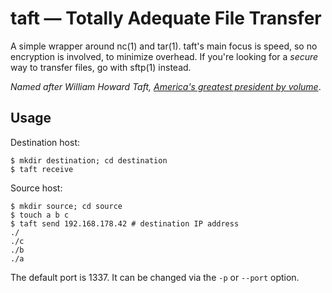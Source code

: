 # taft &mdash; Totally Adequate File Transfer

A simple wrapper around nc(1) and tar(1).
taft's main focus is speed, so no encryption is involved, to minimize overhead.
If you're looking for a *secure* way to transfer files, go with sftp(1) instead.

*Named after William Howard Taft, [America's greatest president by volume](https://idlewords.com/talks/website_obesity.htm)*.

## Usage

Destination host:

```
$ mkdir destination; cd destination
$ taft receive
```

Source host:

```
$ mkdir source; cd source
$ touch a b c
$ taft send 192.168.178.42 # destination IP address
./
./c
./b
./a
```

The default port is 1337.
It can be changed via the `-p` or `--port` option.
